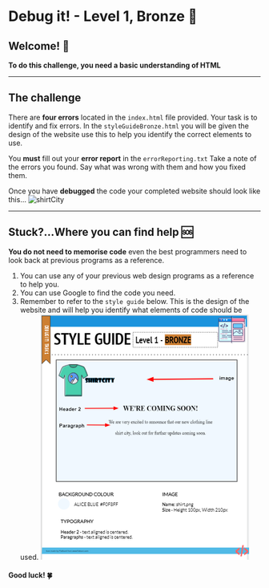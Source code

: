 # Debug it! - Level 1, Bronze 🥉

## Welcome! 👋 

**To do this challenge, you need a basic understanding of HTML**

---------------------------------------------------------------------
## The challenge

There are **four errors** located in the `index.html` file provided.  Your task is to identify and fix errors. In the `styleGuideBronze.html` you will be given the design of the website use this to help you identify the correct elements to use.

You **must** fill out your **error report** in the `errorReporting.txt` Take a note of the errors you found. Say what was wrong with them and how you fixed them.

Once you have **debugged** the code your completed website should look like this...
![shirtCity](https://storage.googleapis.com/replit/images/1589972086277_8ffc0059feb58833d05acb43aa2a6fc1.png)

---------------------------------------------------------------------

## Stuck?...Where you can find help 🆘

**You do not need to memorise code** even the best programmers need to look back at previous programs as a reference. 

1. You can use any of your previous web design programs as a reference to help you.
2. You can use Google to find the code you need.
3. Remember to refer to the `style guide` below. This is the design of the website and will help you identify what elements of code should be used.
![image](styleGuideBronze.png)


#### Good luck! 🍀